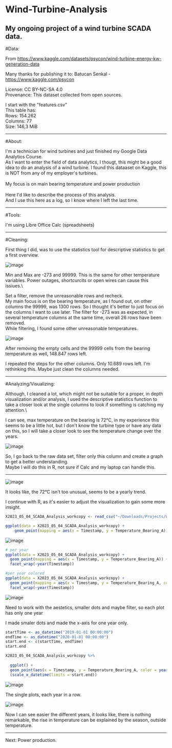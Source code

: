 # Wind-Turbine-Analysis
My ongoing project of a wind turbine SCADA data.
------------------------------------------------

#Data:

From https://www.kaggle.com/datasets/psycon/wind-turbine-energy-kw-generation-data

Many thanks for publishing it to: Batucan Senkal - https://www.kaggle.com/psycon

License: CC BY-NC-SA 4.0\
Provenance: This dataset collected from open sources.

I start with the "features.csv"\
This table has:\
Rows: 154.262\
Columns: 77\
Size: 146,3 MiB

---------------------------------------------------------------------------------

#About:

I'm  a technician for wind turbines and just finished my Google Data Analytics Course.\
As I want to enter the field of data analytics, I thougt, this might be a good idea to do an
analysis of a wind turbine. I found this dataaset on Kaggle, this is NOT from any of my employer's turbines.\
\
My focus is on main bearing temperature and power production\
\
Here I'd like to describe the process of this analysis.\
And I use this here as a log, so I know where I left the last time.

-----------------------------------------------------------------------------------

#Tools:

I'm using Libre Office Calc (spreadsheets)

-----------------------------------------------------------------------------------

#Cleaning:

First thing I did, was to use the statistics tool for descriptive statistics to get a first overview.

![image](https://user-images.githubusercontent.com/132265260/236620504-1e0a917a-2f2c-457f-96bf-bbb94758dce1.png)

Min and Max are -273 and 99999. This is the same for other temperature variables.
Power outages, shortcurcits or open wires can cause this issiues.\

Set a filter, remove the unreasonable rows and recheck.\
My main focus is on the bearing temperature, as I found out, on other columns the 99999, was 1300 rows. So I thought it's better to just focus on the columns I want to use later.
The filter for -273 was as expected, in several temperature columns at the same time, overall 26 rows have been removed.\
While filtering, I found some other unreasonable temperatures.

![image](https://user-images.githubusercontent.com/132265260/236621698-04bb25a7-0124-4fa8-8d1a-f5def164a89f.png)

After removing the empty cells and the 99999 cells from the bearing temperature as well, 148.847 rows left.

I repeated the steps for the other columns. Only 10.689 rows left. I'm rethinking this. Maybe just clean the columns needed.

---------------------------------------------------------------------------------------------------------------------------

#Analyzing/Visualizing:

Although, I cleaned a lot, which might not be suitable for a proper, in depth visualization and/or analysis, I used the descriptive statistics function to take a closer look at the single columns to look if something is catching my attention.\

I can see, max temperature on the bearing is 72°C, in my experience this seems to be a little hot, but I don't know the turbine type or have any data on this, so I will take a closer look to see the temperature change over the years.

![image](https://user-images.githubusercontent.com/132265260/236666996-33fa860a-9d82-485c-ad93-e2927479e4da.png)


So, I go back to the raw data set, filter only this column and create a graph to get a better understanding.\
Maybe I will do this in R, not sure if Calc and my laptop can handle this.

-----------------------------------------------------------------------------------------------

![image](https://user-images.githubusercontent.com/132265260/236668240-fd108263-5383-4996-8c61-f99aaa16a8dc.png)

It looks like, the 72°C isn't too unusual, seems to be a yearly trend.

I continue with R, as it's easier to adjust the visualization to gain some more insight.

```R
X2023_05_04_SCADA_Analysis_workcopy <- read_csv("~/Downloads/Projects/Wind_Turbine_SCADA/2023-05-04_SCADA-Analysis_workcopy.csv")

ggplot(data = X2023_05_04_SCADA_Analysis_workcopy) +
    geom_point(mapping = aes(x = Timestamp, y = Temperature_Bearing_A))
```

![image](https://user-images.githubusercontent.com/132265260/236673125-228cd6d2-18d0-464d-8057-bef1936c826f.png)

```R
# per year
ggplot(data = X2023_05_04_SCADA_Analysis_workcopy) +
  geom_point(mapping = aes(x = Timestamp, y = Temperature_Bearing_A)) +
  facet_wrap(~year(Timestamp))

#per year colored
ggplot(data = X2023_05_04_SCADA_Analysis_workcopy) +
  geom_point(mapping = aes(x = Timestamp, y = Temperature_Bearing_A, color = year(Timestamp))) +
  facet_wrap(~year(Timestamp))
```
![image](https://user-images.githubusercontent.com/132265260/236891434-887331a3-e085-405e-925c-a7307f0fb10f.png)

Need to work with the aestetics, smaller dots and maybe filter, so each plot has only one year

I made smaler dots and made the x-axis for one year only.

```R
startTime <- as_datetime("2019-01-01 00:00:00")
endTime <- as_datetime("2020-01-01 00:00:00")
start.end <- c(startTime, endTime)
start.end

X2023_05_04_SCADA_Analysis_workcopy %>% 
  
  ggplot() +
  geom_point(aes(x = Timestamp, y = Temperature_Bearing_A, color = year(Timestamp)), size = 0.1) +
  (scale_x_datetime(limits = start.end))

```

![image](https://github.com/MarkusEhrlinger/Wind-Turbine-Analysis/assets/132265260/4141d2b7-70a4-43ca-a5b4-cce311dfa6d3)


The single plots, each year in a row.

![image](https://github.com/MarkusEhrlinger/Wind-Turbine-Analysis/assets/132265260/506a00bd-2392-45d9-8e30-14aff01d26d2)


Now I can see easier the different years, it looks like, there is nothing remarkable, the rise in temperature can be explained by the season, outside temperature.

---------------------------------------------------------------------------------------------------------

Next: Power production.










 












